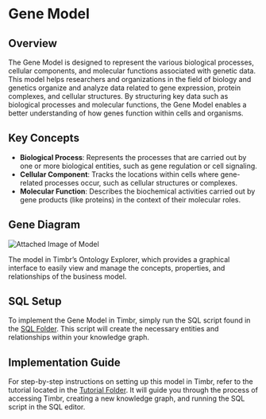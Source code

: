 # Gene Model

## Overview
The Gene Model is designed to represent the various biological processes, cellular components, and molecular functions associated with genetic data. This model helps researchers and organizations in the field of biology and genetics organize and analyze data related to gene expression, protein complexes, and cellular structures. By structuring key data such as biological processes and molecular functions, the Gene Model enables a better understanding of how genes function within cells and organisms.

## Key Concepts
- **Biological Process**: Represents the processes that are carried out by one or more biological entities, such as gene regulation or cell signaling.
- **Cellular Component**: Tracks the locations within cells where gene-related processes occur, such as cellular structures or complexes.
- **Molecular Function**: Describes the biochemical activities carried out by gene products (like proteins) in the context of their molecular roles.

## Gene Diagram

![Attached Image of Model](path/to/image.png)

The model in Timbr’s Ontology Explorer, which provides a graphical interface to easily view and manage the concepts, properties, and relationships of the business model.

## SQL Setup
To implement the Gene Model in Timbr, simply run the SQL script found in the [SQL Folder](./sql). This script will create the necessary entities and relationships within your knowledge graph.

## Implementation Guide
For step-by-step instructions on setting up this model in Timbr, refer to the tutorial located in the [Tutorial Folder](./tutorial). It will guide you through the process of accessing Timbr, creating a new knowledge graph, and running the SQL script in the SQL editor.
